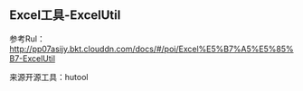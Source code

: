 
## Excel工具-ExcelUtil
参考Rul：http://pp07asijy.bkt.clouddn.com/docs/#/poi/Excel%E5%B7%A5%E5%85%B7-ExcelUtil

来源开源工具：hutool

